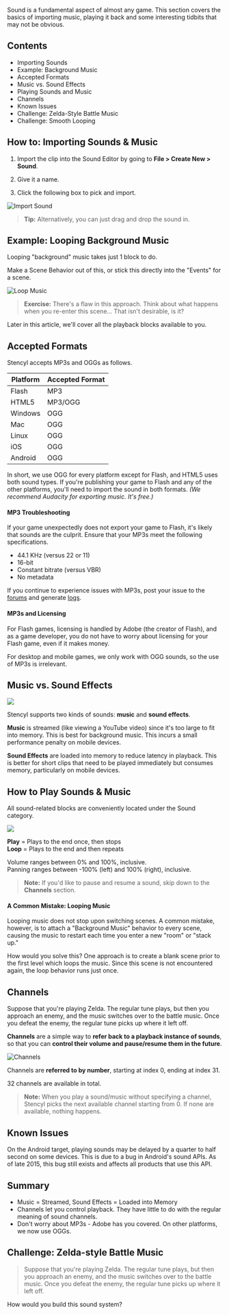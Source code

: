 Sound is a fundamental aspect of almost any game. This section covers the basics of importing music, playing it back and some interesting tidbits that may not be obvious.


## Contents

* Importing Sounds
* Example: Background Music
* Accepted Formats
* Music vs. Sound Effects
* Playing Sounds and Music
* Channels
* Known Issues
* Challenge: Zelda-Style Battle Music
* Challenge: Smooth Looping
 

## How to: Importing Sounds & Music

1. Import the clip into the Sound Editor by going to **File > Create New > Sound**.

2. Give it a name.

3. Click the following box to pick and import.

![Import Sound](http://static.stencyl.com/pedia2/ch4/sounds/image03.png)

> **Tip:** Alternatively, you can just drag and drop the sound in.


## Example: Looping Background Music

Looping "background" music takes just 1 block to do.

Make a Scene Behavior out of this, or stick this directly into the "Events" for a scene.

![Loop Music](http://static.stencyl.com/help/images/loopsound.png)

> **Exercise:** There's a flaw in this approach. Think about what happens when you re-enter this scene... That isn't desirable, is it?

Later in this article, we'll cover all the playback blocks available to you.


## Accepted Formats

Stencyl accepts MP3s and OGGs as follows. 

Platform | Accepted Format
--- | ---
Flash | MP3
HTML5 | MP3/OGG
Windows | OGG
Mac | OGG
Linux | OGG
iOS | OGG
Android | OGG

In short, we use OGG for every platform except for Flash, and HTML5 uses both sound types. If you're publishing your game to Flash and any of the other platforms, you'll need to import the sound in both formats. *(We recommend Audacity for exporting music. It's free.)*

#### MP3 Troubleshooting

If your game unexpectedly does not export your game to Flash, it's likely that sounds are the culprit. Ensure that your MP3s meet the following specifications.

* 44.1 KHz (versus 22 or 11)
* 16-bit
* Constant bitrate (versus VBR)
* No metadata

If you continue to experience issues with MP3s, post your issue to the [forums](http://community.stencyl.com/index.php/board,3.0.html) and generate [logs](http://www.stencyl.com/help/view/generating-logs/).

#### MP3s and Licensing

For Flash games, licensing is handled by Adobe (the creator of Flash), and as a game developer, you do not have to worry about licensing for your Flash game, even if it makes money.

For desktop and mobile games, we only work with OGG sounds, so the use of MP3s is irrelevant.


## Music vs. Sound Effects

![](http://static.stencyl.com/pedia2/ch4/sounds/image01.png)

Stencyl supports two kinds of sounds: **music** and **sound effects**.

**Music** is streamed (like viewing a YouTube video) since it's too large to fit into memory. This is best for background music. This incurs a small performance penalty on mobile devices.

**Sound Effects** are loaded into memory to reduce latency in playback. This is better for short clips that need to be played immediately but consumes memory, particularly on mobile devices.


## How to Play Sounds & Music

All sound-related blocks are conveniently located under the Sound category.

![](http://static.stencyl.com/pedia2/ch4/sounds/image00.png)

**Play** = Plays to the end once, then stops<br/>
**Loop** = Plays to the end and then repeats

Volume ranges between 0% and 100%, inclusive.<br/>
Panning ranges between -100% (left) and 100% (right), inclusive.

> **Note:** If you'd like to pause and resume a sound, skip down to the **Channels** section.

#### A Common Mistake: Looping Music

Looping music does not stop upon switching scenes. A common mistake, however, is to attach a "Background Music" behavior to every scene, causing the music to restart each time you enter a new "room" or "stack up."

How would you solve this? One approach is to create a blank scene prior to the first level which loops the music. Since this scene is not encountered again, the loop behavior runs just once.
 

## Channels

Suppose that you're playing Zelda. The regular tune plays, but then you approach an enemy, and the music switches over to the battle music. Once you defeat the enemy, the regular tune picks up where it left off.

**Channels** are a simple way to **refer back to a playback instance of sounds**, so that you can **control their volume and pause/resume them in the future**.

![Channels](http://static.stencyl.com/pedia2/ch4/sounds/image02.png)

Channels are **referred to by number**, starting at index 0, ending at index 31.

32 channels are available in total.

> **Note:** When you play a sound/music without specifying a channel, Stencyl picks the next available channel starting from 0. If none are available, nothing happens.


## Known Issues

On the Android target, playing sounds may be delayed by a quarter to half second on some devices. This is due to a bug in Android's sound APIs. As of late 2015, this bug still exists and affects all products that use this API.


## Summary

* Music = Streamed, Sound Effects = Loaded into Memory
* Channels let you control playback. They have little to do with the regular meaning of sound channels.
* Don't worry about MP3s - Adobe has you covered. On other platforms, we now use OGGs.
 

## Challenge: Zelda-style Battle Music

> Suppose that you're playing Zelda. The regular tune plays, but then you approach an enemy, and the music switches over to the battle music. Once you defeat the enemy, the regular tune picks up where it left off.

How would you build this sound system?

